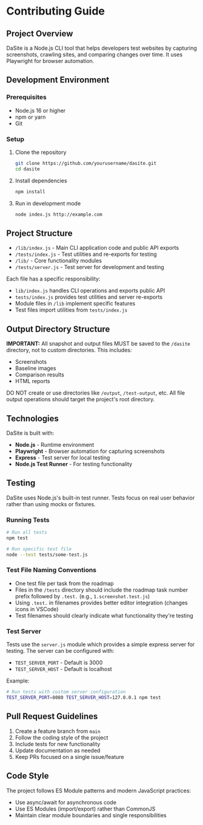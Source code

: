 # Contributing Guide

## Project Overview

DaSite is a Node.js CLI tool that helps developers test websites by capturing screenshots, crawling sites, and comparing changes over time. It uses Playwright for browser automation.

## Development Environment

### Prerequisites

- Node.js 16 or higher
- npm or yarn
- Git

### Setup

1. Clone the repository

   ```bash
   git clone https://github.com/yourusername/dasite.git
   cd dasite
   ```

2. Install dependencies

   ```bash
   npm install
   ```

3. Run in development mode

   ```bash
   node index.js http://example.com
   ```

## Project Structure

- `/lib/index.js` - Main CLI application code and public API exports
- `/tests/index.js` - Test utilities and re-exports for testing
- `/lib/` - Core functionality modules
- `/tests/server.js` - Test server for development and testing

Each file has a specific responsibility:

- `lib/index.js` handles CLI operations and exports public API
- `tests/index.js` provides test utilities and server re-exports
- Module files in `/lib` implement specific features
- Test files import utilities from `tests/index.js`

## Output Directory Structure

**IMPORTANT:** All snapshot and output files MUST be saved to the `/dasite` directory, not to custom directories. This includes:

- Screenshots
- Baseline images
- Comparison results
- HTML reports

DO NOT create or use directories like `/output`, `/test-output`, etc. All file output operations should target the project's root directory.

## Technologies

DaSite is built with:

- **Node.js** - Runtime environment
- **Playwright** - Browser automation for capturing screenshots
- **Express** - Test server for local testing
- **Node.js Test Runner** - For testing functionality

## Testing

DaSite uses Node.js's built-in test runner. Tests focus on real user behavior rather than using mocks or fixtures.

### Running Tests

```bash
# Run all tests
npm test

# Run specific test file
node --test tests/some-test.js
```

### Test File Naming Conventions

- One test file per task from the roadmap
- Files in the `/tests` directory should include the roadmap task number prefix followed by `.test.` (e.g., `1.screenshot.test.js`)
- Using `.test.` in filenames provides better editor integration (changes icons in VSCode)
- Test filenames should clearly indicate what functionality they're testing

### Test Server

Tests use the `server.js` module which provides a simple express server for testing. The server can be configured with:

- `TEST_SERVER_PORT` - Default is 3000
- `TEST_SERVER_HOST` - Default is localhost

Example:

```bash
# Run tests with custom server configuration
TEST_SERVER_PORT=8080 TEST_SERVER_HOST=127.0.0.1 npm test
```

## Pull Request Guidelines

1. Create a feature branch from `main`
2. Follow the coding style of the project
3. Include tests for new functionality
4. Update documentation as needed
5. Keep PRs focused on a single issue/feature

## Code Style

The project follows ES Module patterns and modern JavaScript practices:

- Use async/await for asynchronous code
- Use ES Modules (import/export) rather than CommonJS
- Maintain clear module boundaries and single responsibilities
